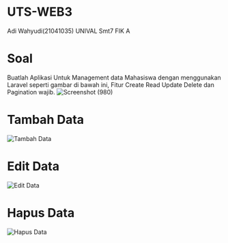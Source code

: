 # UTS-WEB3
Adi Wahyudi(21041035)
UNIVAL
Smt7 FIK A

# Soal 
Buatlah Aplikasi Untuk Management data Mahasiswa dengan menggunakan Laravel seperti gambar di bawah ini, Fitur Create Read Update Delete dan Pagination wajib.
![Screenshot (980)](https://github.com/user-attachments/assets/1f68be35-c0fc-4416-82af-9b34ae88d977)

# Tambah Data
![Tambah Data](https://github.com/user-attachments/assets/ffd4c56a-51fb-401f-b09b-14b6d22880f2)

# Edit Data
![Edit Data](https://github.com//Avains/UTS-WEB-3/pic/Edit_Data.gif)

# Hapus Data
![Hapus Data](https://github.com/user-attachments/assets/f2598ece-7f0a-464b-9ef9-422f3cdcf62e)

